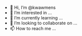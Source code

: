 - 👋 Hi, I’m @kwawmens
- 👀 I’m interested in ...
- 🌱 I’m currently learning ...
- 💞️ I’m looking to collaborate on ...
- 📫 How to reach me ...

<!---
kwawmens/kwawmens is a ✨ special ✨ repository because its `README.md` (this file) appears on your GitHub profile.
You can click the Preview link to take a look at your changes.
--->
